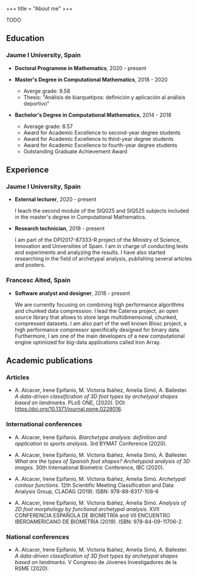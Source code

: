 +++
title = "About me"
+++

TODO

## Education

### Jaume I University, Spain

- **Doctoral Programme in Mathematics**, 2020 - present

- **Master's Degree in Computational Mathematics**, 2018 - 2020
  - Averge grade: 9.58
  - Thesis: "Análisis de biarquetipos: definición y aplicación al análisis deportivo"

- **Bachelor's Degree in Computational Mathematics**, 2014 - 2018
    - Average grade: 8.57
    - Award for Academic Excellence to second-year degree students
    - Award for Academic Excellence to third-year degree students
    - Award for Academic Excellence to fourth-year degree students
    - Outstanding Graduate Achievement Award



## Experience

### Jaume I University, Spain

- **External lecturer**, 2020 - present

    I teach the second module of the SIQ025 and SIQ525 subjects included in the master's degree in Computational Mathematics.

- **Research technician**, 2018 - present

    I am part of the DPI2017-87333-R project of the Ministry of Science, Innovation and Universities of Spain. I am in charge of conducting tests and experiments and analyzing the results. I have also started researching in the field of archetypal analysis, publishing several articles and posters.

### Francesc Alted, Spain

- **Software analyst and designer**, 2018 - present

    We are currently focusing on combining high performance algorithms and chunked data compression. I lead the Caterva project, an open source library that allows to store large multidimensional, chunked, compressed datasets. I am also part of the well known Blosc project, a high performance compressor specifically designed for binary data. Furthermore, I am one of the main developers of a new computational engine optimized for big-data applications called Iron Array.


## Academic publications

### Articles

- A. Alcacer, Irene Epifanio, M. Victoria Ibáñez, Amelia Simó, A. Ballester. *A data-driven classification of 3D foot types by archetypal shapes based on landmarks.* PLoS ONE, (2020). DOI: <https:/doi.org/10.1371/journal.pone.0228016>. 

### International conferences

- A. Alcacer, Irene Epifanio. *Biarchetype analysis: definition and application to sports analysis*. 3rd BYMAT Conference (2020).

- A. Alcacer, Irene Epifanio, M. Victoria Ibáñez, Amelia Simó, A. Ballester. *What are the types of Spanish foot shapes? Archetypoid analysis of 3D images.* 30th International Biometric Conference, IBC (2020).  

- A. Alcacer, Irene Epifanio, M. Victoria Ibáñez, Amelia Simó. *Archetypal contour functions.* 12th Scientific Meeting Classification and Data Analysis Group, CLADAG (2019). ISBN: 978-88-8317-108-6

- A. Alcacer, Irene Epifanio, M. Victoria Ibáñez, Amelia Simó. *Analysis of 2D foot morphology by functional archetypal analysis.* XVII CONFERENCIA ESPAÑOLA DE BIOMETRÍA and VII ENCUENTRO IBEROAMERICANO DE BIOMETRÍA (2019). ISBN: 978-84-09-11706-2

### National conferences

- A. Alcacer, Irene Epifanio, M. Victoria Ibáñez, Amelia Simó, A. Ballester. *A data-driven classification of 3D foot types by archetypal shapes based on landmarks.* V Congreso de Jóvenes Investigadores de la RSME (2020).  
